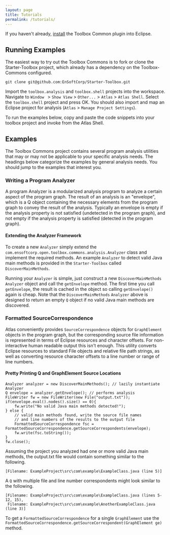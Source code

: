 ```yaml
---
layout: page
title: Tutorials
permalink: /tutorials/
---
```


If you haven't already, [install](/toolbox-commons/install) the Toolbox Common plugin into Eclipse.

## Running Examples
The easiest way to try out the Toolbox Commons is to fork or clone the Starter-Toolbox project, which already has a dependency on the Toolbox-Commons configured.

	git clone git@github.com:EnSoftCorp/Starter-Toolbox.git

Import the `toolbox.analysis` and `toolbox.shell` projects into the workspace. Navigate to `Window ` &gt; `Show View` &gt; `Other...` &gt; `Atlas` &gt; `Atlas Shell`. Select the `toolbox.shell` project and press OK. You should also import and map an Eclipse project for analysis (`Atlas` &gt; `Manage Project Settings`).

To run the examples below, copy and paste the code snippets into your toolbox project and invoke from the Atlas Shell.

## Examples
The Toolbox Commons project contains several program analysis utilities that may or may not be applicable to your specific analysis needs. The headings below categorize the examples by general analysis needs. You should jump to the examples that interest you.

### Writing a Program Analyzer
A program Analyzer is a modularized analysis program to analyze a certain aspect of the program graph. The result of an analysis is an "envelope", which is a Q object containing the necessary elements from the program graph to convey the result of the analysis. Typically an envelope is empty if the analysis property is not satisfied (undetected in the program graph), and not empty if the analysis property is satisfied (detected in the program graph).

#### Extending the Analyzer Framework
To create a new `Analyzer` simply extend the `com.ensoftcorp.open.toolbox.commons.analysis.Analyzer` class and implement the required methods. An example `Analyzer` to detect valid Java main methods is provided in the `Starter-Toolbox` called `DiscoverMainMethods`.

Running your `Analyzer` is simple, just construct a new `DiscoverMainMethods` `Analyzer` object and call the `getEnvelope` method. The first time you call `getEnvelope`, the result is cached in the object so calling `getEnvelope()` again is cheap. Note that the `DiscoverMainMethods` `Analyzer` above is designed to return an empty `Q` object if no valid Java main methods are discovered.

### Formatted SourceCorrespondence
Atlas conveniently provides `SourceCorrespondence` objects for `GraphElement` objects in the program graph, but the corresponding source file information is represented in terms of Eclipse resources and character offsets. For non-interactive human readable output this isn't enough. This utility converts Eclipse resources to standard File objects and relative file path strings, as well as converting resource character offsets to a line number or range of line numbers.

#### Pretty Printing Q and GraphElement Source Locations

	Analyzer analyzer = new DiscoverMainMethods(); // lazily instantiate Analyzer
	Q envelope = analyzer.getEnvelope(); // performs analysis
	FileWriter fw = new FileWriter(new File("output.txt"));
	if(envelope.eval().nodes().size() == 0){
	    fw.write("No valid Java main methods detected!");
	} else {
	    // valid main methods found, write the source file names 
	    // and line numbers of the results to the output file
	    FormattedSourceCorrespondence fsc = FormattedSourceCorrespondence.getSourceCorrespondents(envelope);
	    fw.write(fsc.toString());
	}
	fw.close();

Assuming the project you analyzed had one or more valid Java main methods, the output.txt file would contain something similar to the following.

	[Filename: ExampleProject\src\com\example\ExampleClass.java (line 5)]

A `Q` with multiple file and line number correspondents might look similar to the following.

	[Filename: ExampleProject\src\com\example\ExampleClass.java (lines 5-12, 15), 
	 Filename: ExampleProject\src\com\example\AnotherExampleClass.java (line 3)]

To get a `FormattedSourceCorrespondence` for a single `GraphElement` use the `FormattedSourceCorrespondence.getSourceCorrespondent(GraphElement ge)` method.